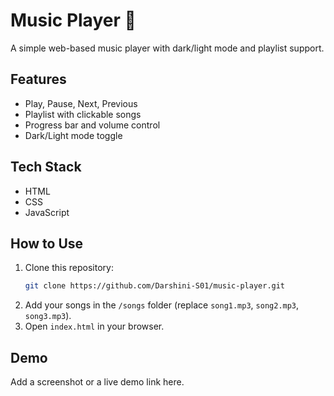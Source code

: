 # Music Player 🎵

A simple web-based music player with dark/light mode and playlist support.

## Features
- Play, Pause, Next, Previous
- Playlist with clickable songs
- Progress bar and volume control
- Dark/Light mode toggle

## Tech Stack
- HTML
- CSS
- JavaScript

## How to Use
1. Clone this repository:
   ```bash
   git clone https://github.com/Darshini-S01/music-player.git
   ```
2. Add your songs in the `/songs` folder (replace `song1.mp3`, `song2.mp3`, `song3.mp3`).
3. Open `index.html` in your browser.

## Demo
Add a screenshot or a live demo link here.
